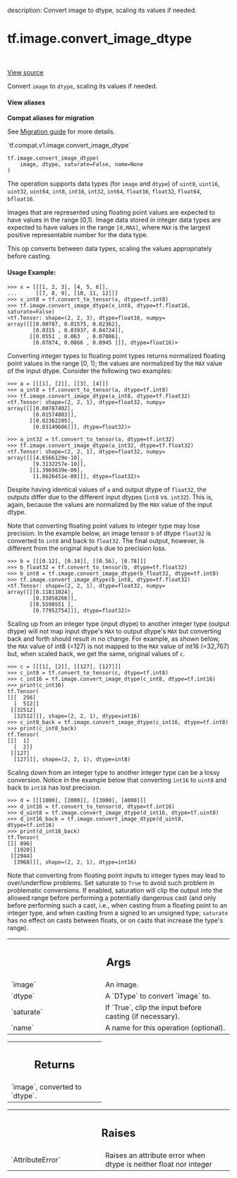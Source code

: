 description: Convert image to dtype, scaling its values if needed.

<div itemscope itemtype="http://developers.google.com/ReferenceObject">
<meta itemprop="name" content="tf.image.convert_image_dtype" />
<meta itemprop="path" content="Stable" />
</div>

# tf.image.convert_image_dtype

<!-- Insert buttons and diff -->

<table class="tfo-notebook-buttons tfo-api nocontent" align="left">

</table>

<a target="_blank" class="external" href="/code/stable/tensorflow/python/ops/image_ops_impl.py">View source</a>



Convert `image` to `dtype`, scaling its values if needed.

<section class="expandable">
  <h4 class="showalways">View aliases</h4>
  <p>
<b>Compat aliases for migration</b>
<p>See
<a href="https://www.tensorflow.org/guide/migrate">Migration guide</a> for
more details.</p>
<p>`tf.compat.v1.image.convert_image_dtype`</p>
</p>
</section>

<pre class="devsite-click-to-copy prettyprint lang-py tfo-signature-link">
<code>tf.image.convert_image_dtype(
    image, dtype, saturate=False, name=None
)
</code></pre>



<!-- Placeholder for "Used in" -->

The operation supports data types (for `image` and `dtype`) of
`uint8`, `uint16`, `uint32`, `uint64`, `int8`, `int16`, `int32`, `int64`,
`float16`, `float32`, `float64`, `bfloat16`.

Images that are represented using floating point values are expected to have
values in the range [0,1). Image data stored in integer data types are
expected to have values in the range `[0,MAX]`, where `MAX` is the largest
positive representable number for the data type.

This op converts between data types, scaling the values appropriately before
casting.

#### Usage Example:



```
>>> x = [[[1, 2, 3], [4, 5, 6]],
...      [[7, 8, 9], [10, 11, 12]]]
>>> x_int8 = tf.convert_to_tensor(x, dtype=tf.int8)
>>> tf.image.convert_image_dtype(x_int8, dtype=tf.float16, saturate=False)
<tf.Tensor: shape=(2, 2, 3), dtype=float16, numpy=
array([[[0.00787, 0.01575, 0.02362],
        [0.0315 , 0.03937, 0.04724]],
       [[0.0551 , 0.063  , 0.07086],
        [0.07874, 0.0866 , 0.0945 ]]], dtype=float16)>
```

Converting integer types to floating point types returns normalized floating
point values in the range [0, 1); the values are normalized by the `MAX` value
of the input dtype. Consider the following two examples:

```
>>> a = [[[1], [2]], [[3], [4]]]
>>> a_int8 = tf.convert_to_tensor(a, dtype=tf.int8)
>>> tf.image.convert_image_dtype(a_int8, dtype=tf.float32)
<tf.Tensor: shape=(2, 2, 1), dtype=float32, numpy=
array([[[0.00787402],
        [0.01574803]],
       [[0.02362205],
        [0.03149606]]], dtype=float32)>
```

```
>>> a_int32 = tf.convert_to_tensor(a, dtype=tf.int32)
>>> tf.image.convert_image_dtype(a_int32, dtype=tf.float32)
<tf.Tensor: shape=(2, 2, 1), dtype=float32, numpy=
array([[[4.6566129e-10],
        [9.3132257e-10]],
       [[1.3969839e-09],
        [1.8626451e-09]]], dtype=float32)>
```

Despite having identical values of `a` and output dtype of `float32`, the
outputs differ due to the different input dtypes (`int8` vs. `int32`). This
is, again, because the values are normalized by the `MAX` value of the input
dtype.

Note that converting floating point values to integer type may lose precision.
In the example below, an image tensor `b` of dtype `float32` is converted to
`int8` and back to `float32`. The final output, however, is different from
the original input `b` due to precision loss.

```
>>> b = [[[0.12], [0.34]], [[0.56], [0.78]]]
>>> b_float32 = tf.convert_to_tensor(b, dtype=tf.float32)
>>> b_int8 = tf.image.convert_image_dtype(b_float32, dtype=tf.int8)
>>> tf.image.convert_image_dtype(b_int8, dtype=tf.float32)
<tf.Tensor: shape=(2, 2, 1), dtype=float32, numpy=
array([[[0.11811024],
        [0.33858266]],
       [[0.5590551 ],
        [0.77952754]]], dtype=float32)>
```

Scaling up from an integer type (input dtype) to another integer type (output
dtype) will not map input dtype's `MAX` to output dtype's `MAX` but converting
back and forth should result in no change. For example, as shown below, the
`MAX` value of int8 (=127) is not mapped to the `MAX` value of int16 (=32,767)
but, when scaled back, we get the same, original values of `c`.

```
>>> c = [[[1], [2]], [[127], [127]]]
>>> c_int8 = tf.convert_to_tensor(c, dtype=tf.int8)
>>> c_int16 = tf.image.convert_image_dtype(c_int8, dtype=tf.int16)
>>> print(c_int16)
tf.Tensor(
[[[  256]
  [  512]]
 [[32512]
  [32512]]], shape=(2, 2, 1), dtype=int16)
>>> c_int8_back = tf.image.convert_image_dtype(c_int16, dtype=tf.int8)
>>> print(c_int8_back)
tf.Tensor(
[[[  1]
  [  2]]
 [[127]
  [127]]], shape=(2, 2, 1), dtype=int8)
```

Scaling down from an integer type to another integer type can be a lossy
conversion. Notice in the example below that converting `int16` to `uint8` and
back to `int16` has lost precision.

```
>>> d = [[[1000], [2000]], [[3000], [4000]]]
>>> d_int16 = tf.convert_to_tensor(d, dtype=tf.int16)
>>> d_uint8 = tf.image.convert_image_dtype(d_int16, dtype=tf.uint8)
>>> d_int16_back = tf.image.convert_image_dtype(d_uint8, dtype=tf.int16)
>>> print(d_int16_back)
tf.Tensor(
[[[ 896]
  [1920]]
 [[2944]
  [3968]]], shape=(2, 2, 1), dtype=int16)
```

Note that converting from floating point inputs to integer types may lead to
over/underflow problems. Set saturate to `True` to avoid such problem in
problematic conversions. If enabled, saturation will clip the output into the
allowed range before performing a potentially dangerous cast (and only before
performing such a cast, i.e., when casting from a floating point to an integer
type, and when casting from a signed to an unsigned type; `saturate` has no
effect on casts between floats, or on casts that increase the type's range).

<!-- Tabular view -->
 <table class="responsive fixed orange">
<colgroup><col width="214px"><col></colgroup>
<tr><th colspan="2"><h2 class="add-link">Args</h2></th></tr>

<tr>
<td>
`image`
</td>
<td>
An image.
</td>
</tr><tr>
<td>
`dtype`
</td>
<td>
A `DType` to convert `image` to.
</td>
</tr><tr>
<td>
`saturate`
</td>
<td>
If `True`, clip the input before casting (if necessary).
</td>
</tr><tr>
<td>
`name`
</td>
<td>
A name for this operation (optional).
</td>
</tr>
</table>



<!-- Tabular view -->
 <table class="responsive fixed orange">
<colgroup><col width="214px"><col></colgroup>
<tr><th colspan="2"><h2 class="add-link">Returns</h2></th></tr>
<tr class="alt">
<td colspan="2">
`image`, converted to `dtype`.
</td>
</tr>

</table>



<!-- Tabular view -->
 <table class="responsive fixed orange">
<colgroup><col width="214px"><col></colgroup>
<tr><th colspan="2"><h2 class="add-link">Raises</h2></th></tr>

<tr>
<td>
`AttributeError`
</td>
<td>
Raises an attribute error when dtype is neither
float nor integer
</td>
</tr>
</table>


